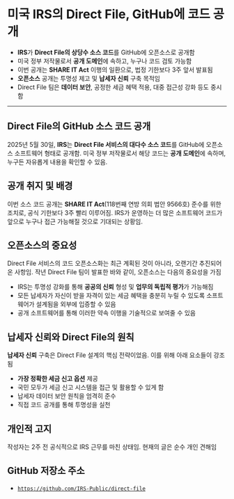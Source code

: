 # 미국 IRS의 Direct File, GitHub에 코드 공개


* **IRS**가 **Direct File의 상당수 소스 코드**를 GitHub에 오픈소스로 공개함
* 미국 정부 저작물로서 **공개 도메인**에 속하고, 누구나 코드 검토 가능함
* 이번 공개는 **SHARE IT Act** 이행의 일환으로, 법정 기한보다 3주 앞서 발표됨
* **오픈소스** 공개는 투명성 제고 및 **납세자 신뢰** 구축 목적임
* Direct File 팀은 **데이터 보안**, 공정한 세금 혜택 적용, 대중 접근성 강화 등도 중시함

---

Direct File의 GitHub 소스 코드 공개
----------------------------

2025년 5월 30일, **IRS**는 **Direct File 서비스의 대다수 소스 코드**를 GitHub에 오픈소스 소프트웨어 형태로 공개함. 미국 정부 저작물로서 해당 코드는 **공개 도메인**에 속하며, 누구든 자유롭게 내용을 확인할 수 있음.

공개 취지 및 배경
----------

이번 소스 코드 공개는 **SHARE IT Act**(118번째 연방 의회 법안 9566호) 준수를 위한 조치로, 공식 기한보다 3주 빨리 이루어짐. IRS가 운영하는 더 많은 소프트웨어 코드가 앞으로 누구나 접근 가능해질 것으로 기대되는 상황임.

오픈소스의 중요성
---------

Direct File 서비스의 코드 오픈소스화는 최근 계획된 것이 아니라, 오랜기간 추진되어온 사항임. 작년 Direct File 팀이 발표한 바와 같이, 오픈소스는 다음의 중요성을 가짐

* IRS는 투명성 강화를 통해 **공공의 신뢰** 형성 및 **업무의 독립적 평가**가 가능해짐
* 모든 납세자가 자신이 받을 자격이 있는 세금 혜택을 충분히 누릴 수 있도록 소프트웨어가 설계됨을 외부에 입증할 수 있음
* 공개 소프트웨어를 통해 이러한 약속 이행을 기술적으로 보여줄 수 있음

납세자 신뢰와 Direct File의 원칙
-----------------------

**납세자 신뢰** 구축은 Direct File 설계의 핵심 전략이었음. 이를 위해 아래 요소들이 강조됨

* **가장 정확한 세금 신고 옵션** 제공
* 국민 모두가 세금 신고 시스템을 접근 및 활용할 수 있게 함
* 납세자 데이터 보안 원칙을 엄격히 준수
* 직접 코드 공개를 통해 투명성을 실천

개인적 고지
------

작성자는 2주 전 공식적으로 IRS 근무를 마친 상태임. 현재의 글은 순수 개인 견해임

GitHub 저장소 주소
-------------

* [`https://github.com/IRS-Public/direct-file`](https://github.com/IRS-Public/direct-file)
